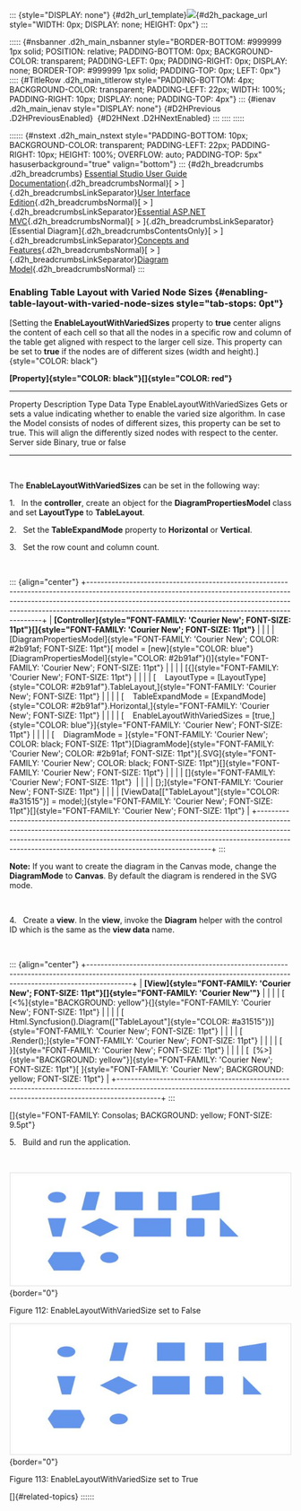 ::: {style="DISPLAY: none"}
[](ms-xhelp:///?Id=d2h_url_template){#d2h_url_template}![](!package_url!){#d2h_package_url style="WIDTH: 0px; DISPLAY: none; HEIGHT: 0px"}
:::

::::: {#nsbanner .d2h_main_nsbanner style="BORDER-BOTTOM: #999999 1px solid; POSITION: relative; PADDING-BOTTOM: 0px; BACKGROUND-COLOR: transparent; PADDING-LEFT: 0px; PADDING-RIGHT: 0px; DISPLAY: none; BORDER-TOP: #999999 1px solid; PADDING-TOP: 0px; LEFT: 0px"}
:::: {#TitleRow .d2h_main_titlerow style="PADDING-BOTTOM: 4px; BACKGROUND-COLOR: transparent; PADDING-LEFT: 22px; WIDTH: 100%; PADDING-RIGHT: 10px; DISPLAY: none; PADDING-TOP: 4px"}
::: {#ienav .d2h_main_ienav style="DISPLAY: none"}
[](ms-xhelp:///?Id=e3a4a1f0-55b7-403f-aa94-ad4070759406){#D2HPrevious .D2HPreviousEnabled}  [](ms-xhelp:///?Id=4cc907d5-dfc0-48b2-8dea-635559cc3891){#D2HNext .D2HNextEnabled}
:::
::::
:::::

:::::: {#nstext .d2h_main_nstext style="PADDING-BOTTOM: 10px; BACKGROUND-COLOR: transparent; PADDING-LEFT: 22px; PADDING-RIGHT: 10px; HEIGHT: 100%; OVERFLOW: auto; PADDING-TOP: 5px" hasuserbackground="true" valign="bottom"}
::: {#d2h_breadcrumbs .d2h_breadcrumbs}
[Essential Studio User Guide Documentation](ms-xhelp:///?Id=12457748-09e3-4d74-a240-8e049cedf030){.d2h_breadcrumbsNormal}[ \> ]{.d2h_breadcrumbsLinkSeparator}[User Interface Edition](ms-xhelp:///?Id=c29296b7-531c-413b-a0ec-488ca1f7f669){.d2h_breadcrumbsNormal}[ \> ]{.d2h_breadcrumbsLinkSeparator}[Essential ASP.NET MVC](ms-xhelp:///?Id=4b14e7d1-65c4-4f67-b1aa-2c37709905a5){.d2h_breadcrumbsNormal}[ \> ]{.d2h_breadcrumbsLinkSeparator}[Essential Diagram]{.d2h_breadcrumbsContentsOnly}[ \> ]{.d2h_breadcrumbsLinkSeparator}[Concepts and Features](ms-xhelp:///?Id=04839cdf-94fc-4d24-9f6b-119fdbd7bbfb){.d2h_breadcrumbsNormal}[ \> ]{.d2h_breadcrumbsLinkSeparator}[Diagram Model](ms-xhelp:///?Id=be19c280-2b22-42bc-855f-c6c4be06cdab){.d2h_breadcrumbsNormal}
:::

### Enabling Table Layout with Varied Node Sizes {#enabling-table-layout-with-varied-node-sizes style="tab-stops: 0pt"}

[Setting the **EnableLayoutWithVariedSizes** property to **true** center aligns the content of each cell so that all the nodes in a specific row and column of the table get aligned with respect to the larger cell size. This property can be set to **true** if the nodes are of different sizes (width and height).]{style="COLOR: black"}

**[Property]{style="COLOR: black"}[]{style="COLOR: red"}**

  ----------------------------- ------------------------------------------------------------------------------------------------------------------------------------------------------------------------------------------------------------------------------------------------ ------------- -----------------------
  Property                      Description                                                                                                                                                                                                                                      Type          Data Type
  EnableLayoutWithVariedSizes   Gets or sets a value indicating whether to enable the varied size algorithm. In case the Model consists of nodes of different sizes, this property can be set to true. This will align the differently sized nodes with respect to the center.   Server side   Binary, true or false
  ----------------------------- ------------------------------------------------------------------------------------------------------------------------------------------------------------------------------------------------------------------------------------------------ ------------- -----------------------

 

The **EnableLayoutWithVariedSizes** can be set in the following way:

1.   In the **controller**, create an object for the **DiagramPropertiesModel** class and set **LayoutType** to **TableLayout**.

2.   Set the **TableExpandMode** property to **Horizontal** or **Vertical**.

3.   Set the row count and column count.

 

::: {align="center"}
+-----------------------------------------------------------------------------------------------------------------------------------------------------------------------------------------------------------------------------------------------------------------------------------------------------------+
| **[Controller]{style="FONT-FAMILY: 'Courier New'; FONT-SIZE: 11pt"}[]{style="FONT-FAMILY: 'Courier New'; FONT-SIZE: 11pt"}**                                                                                                                                                                              |
|                                                                                                                                                                                                                                                                                                           |
| [DiagramPropertiesModel]{style="FONT-FAMILY: 'Courier New'; COLOR: #2b91af; FONT-SIZE: 11pt"}[ model = [new]{style="COLOR: blue"} [DiagramPropertiesModel]{style="COLOR: #2b91af"}()]{style="FONT-FAMILY: 'Courier New'; FONT-SIZE: 11pt"}                                                                |
|                                                                                                                                                                                                                                                                                                           |
| [{]{style="FONT-FAMILY: 'Courier New'; FONT-SIZE: 11pt"}                                                                                                                                                                                                                                                  |
|                                                                                                                                                                                                                                                                                                           |
| [    LayoutType = [LayoutType]{style="COLOR: #2b91af"}.TableLayout,]{style="FONT-FAMILY: 'Courier New'; FONT-SIZE: 11pt"}                                                                                                                                                                                 |
|                                                                                                                                                                                                                                                                                                           |
| [    TableExpandMode = [ExpandMode]{style="COLOR: #2b91af"}.Horizontal,]{style="FONT-FAMILY: 'Courier New'; FONT-SIZE: 11pt"}                                                                                                                                                                             |
|                                                                                                                                                                                                                                                                                                           |
| [    EnableLayoutWithVariedSizes = [true,]{style="COLOR: blue"}]{style="FONT-FAMILY: 'Courier New'; FONT-SIZE: 11pt"}                                                                                                                                                                                     |
|                                                                                                                                                                                                                                                                                                           |
| [    DiagramMode = ]{style="FONT-FAMILY: 'Courier New'; COLOR: black; FONT-SIZE: 11pt"}[DiagramMode]{style="FONT-FAMILY: 'Courier New'; COLOR: #2b91af; FONT-SIZE: 11pt"}[.SVG]{style="FONT-FAMILY: 'Courier New'; COLOR: black; FONT-SIZE: 11pt"}[]{style="FONT-FAMILY: 'Courier New'; FONT-SIZE: 11pt"} |
|                                                                                                                                                                                                                                                                                                           |
| []{style="FONT-FAMILY: 'Courier New'; FONT-SIZE: 11pt"}                                                                                                                                                                                                                                                   |
|                                                                                                                                                                                                                                                                                                           |
| [};]{style="FONT-FAMILY: 'Courier New'; FONT-SIZE: 11pt"}                                                                                                                                                                                                                                                 |
|                                                                                                                                                                                                                                                                                                           |
| [ViewData\[[\"TableLayout\"]{style="COLOR: #a31515"}\] = model;]{style="FONT-FAMILY: 'Courier New'; FONT-SIZE: 11pt"}[]{style="FONT-FAMILY: 'Courier New'; FONT-SIZE: 11pt"}                                                                                                                              |
+-----------------------------------------------------------------------------------------------------------------------------------------------------------------------------------------------------------------------------------------------------------------------------------------------------------+
:::

**Note:** If you want to create the diagram in the Canvas mode, change the **DiagramMode** to **Canvas**. By default the diagram is rendered in the SVG mode.

 

4.   Create a **view**. In the **view**, invoke the **Diagram** helper with the control ID which is the same as the **view data** name.

 

::: {align="center"}
+------------------------------------------------------------------------------------------------------------------------------------------------------------------------+
| **[View]{style="FONT-FAMILY: 'Courier New'; FONT-SIZE: 11pt"}[]{style="FONT-FAMILY: 'Courier New'"}**                                                                  |
|                                                                                                                                                                        |
| [  [\<%]{style="BACKGROUND: yellow"}{]{style="FONT-FAMILY: 'Courier New'; FONT-SIZE: 11pt"}                                                                            |
|                                                                                                                                                                        |
| [              Html.Syncfusion().Diagram([\"TableLayout\"]{style="COLOR: #a31515"})]{style="FONT-FAMILY: 'Courier New'; FONT-SIZE: 11pt"}                              |
|                                                                                                                                                                        |
| [                  .Render();]{style="FONT-FAMILY: 'Courier New'; FONT-SIZE: 11pt"}                                                                                    |
|                                                                                                                                                                        |
| [    }]{style="FONT-FAMILY: 'Courier New'; FONT-SIZE: 11pt"}                                                                                                           |
|                                                                                                                                                                        |
| [  [%\>]{style="BACKGROUND: yellow"}]{style="FONT-FAMILY: 'Courier New'; FONT-SIZE: 11pt"}[ ]{style="FONT-FAMILY: 'Courier New'; BACKGROUND: yellow; FONT-SIZE: 11pt"} |
+------------------------------------------------------------------------------------------------------------------------------------------------------------------------+
:::

[]{style="FONT-FAMILY: Consolas; BACKGROUND: yellow; FONT-SIZE: 9.5pt"} 

5.   Build and run the application.

 

![](ImagesExt/image70_115.jpg){border="0"}

Figure 112: EnableLayoutWithVariedSize set to False

![](ImagesExt/image70_116.jpg){border="0"}

Figure 113: EnableLayoutWithVariedSize set to True

[]{#related-topics}
::::::
